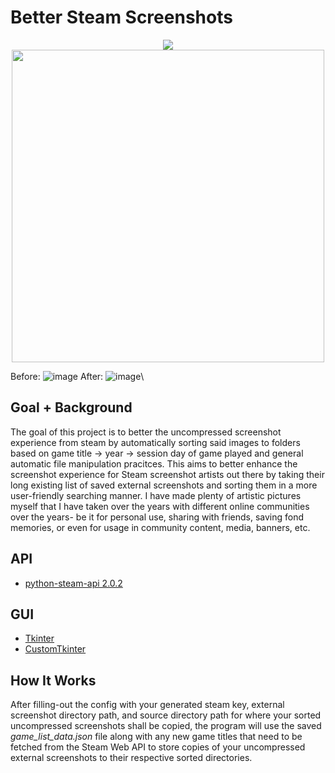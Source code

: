 # Better Steam Screenshots
<p align="center">
  <img src="https://github.com/wawelgreg/better-steam-screenshots/assets/141285799/b58919fe-21b1-47db-a6b9-ed9f90469d0b">
  <img src="https://github.com/wawelgreg/better-steam-screenshots/assets/141285799/2862a29c-151d-4c68-abc0-06d5759e5609" width="500" align="center">
</p>


Before:
![image](https://github.com/wawelgreg/better-steam-screenshots/assets/141285799/659a061f-bce6-4819-b328-4107482ddbd6)
After:
![image](https://github.com/wawelgreg/better-steam-screenshots/assets/141285799/6c1198c8-f47b-47aa-8d82-7cd747baf4ea)\

## Goal + Background
The goal of this project is to better the uncompressed screenshot experience from steam by automatically sorting said images to folders based on game title -> year -> session day of game played and general automatic file manipulation pracitces. This aims to better enhance the screenshot experience for Steam screenshot artists out there by taking their long existing list of saved external screenshots and sorting them in a more user-friendly searching manner. I have made plenty of artistic pictures myself that I have taken over the years with different online communities over the years- be it for personal use, sharing with friends, saving fond memories, or even for usage in community content, media, banners, etc.

## API
- [python-steam-api 2.0.2](https://pypi.org/project/python-steam-api/)

## GUI
- [Tkinter](https://docs.python.org/3/library/tkinter.html)
- [CustomTkinter](https://customtkinter.tomschimansky.com/)

## How It Works
After filling-out the config with your generated steam key, external screenshot directory path, and source directory path for where your sorted uncompressed screenshots shall be copied, the program will use the saved *game_list_data.json* file along with any new game titles that need to be fetched from the Steam Web API to store copies of your uncompressed external screenshots to their respective sorted directories.
